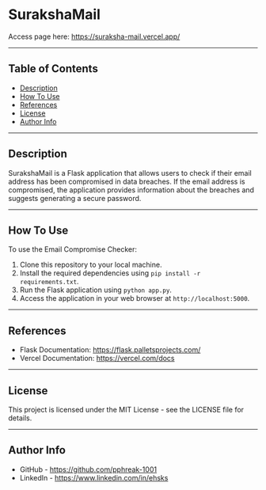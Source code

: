 # SurakshaMail

Access page here: https://suraksha-mail.vercel.app/

---

## Table of Contents

- [Description](#description)
- [How To Use](#how-to-use)
- [References](#references)
- [License](#license)
- [Author Info](#author-info)

---

## Description

SurakshaMail is a Flask application that allows users to check if their email address has been compromised in data breaches. If the email address is compromised, the application provides information about the breaches and suggests generating a secure password.

---

## How To Use

To use the Email Compromise Checker:

1. Clone this repository to your local machine.
2. Install the required dependencies using `pip install -r requirements.txt`.
3. Run the Flask application using `python app.py`.
4. Access the application in your web browser at `http://localhost:5000`.

---

## References

- Flask Documentation: https://flask.palletsprojects.com/
- Vercel Documentation: https://vercel.com/docs

---

## License

This project is licensed under the MIT License - see the LICENSE file for details.

---

## Author Info

- GitHub - https://github.com/pphreak-1001
- LinkedIn - https://www.linkedin.com/in/ehsks
